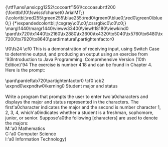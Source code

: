 {\rtf1\ansi\ansicpg1252\cocoartf1561\cocoasubrtf200
{\fonttbl\f0\fswiss\fcharset0 ArialMT;}
{\colortbl;\red255\green255\blue255;\red0\green0\blue0;\red0\green0\blue0;}
{\*\expandedcolortbl;;\csgray\c0\c0;\cssrgb\c0\c0\c0;}
\margl1440\margr1440\vieww33400\viewh18180\viewkind0
\pard\tx720\tx1440\tx2160\tx2880\tx3600\tx4320\tx5040\tx5760\tx6480\tx7200\tx7920\tx8640\pardirnatural\partightenfactor0

\f0\fs24 \cf0 This is a demonstration of receiving input, using Switch Case to determine output, and producing an output using an exercise from \'93Introduction to Java Programming: Comprehensive Version (10th Edition)\'94 The exercise is number 4.18 and can be found in Chapter 4. Here is the prompt:\
\
\pard\pardeftab720\partightenfactor0
\cf0 \cb2 \expnd0\expndtw0\kerning0
Student major and status\
\
Write a program that prompts the user to enter two\'a0characters and displays the major and status represented in the characters. The first\'a0character indicates the major and the second is number character 1, 2, 3, 4, which\'a0indicates whether a student is a freshman, sophomore, junior, or senior. Suppose\'a0the following [characters] are used to denote the majors:\
M:\'a0 Mathematics\
C:\'a0 Computer Science\
I:\'a0 Information Technology}